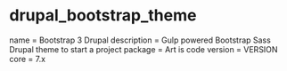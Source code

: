 # drupal_bootstrap_theme

name = Bootstrap 3 Drupal
description = Gulp powered Bootstrap Sass Drupal theme to start a project
package = Art is code
version = VERSION
core = 7.x
